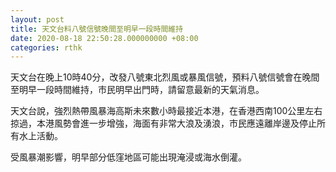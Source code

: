 ```yaml
---
layout: post
title: 天文台料八號信號晚間至明早一段時間維持
date: 2020-08-18 22:50:28.000000000 +08:00
categories: rthk
---
```


天文台在晚上10時40分，改發八號東北烈風或暴風信號，預料八號信號會在晚間至明早一段時間維持，市民明早出門時，請留意最新的天氣消息。

天文台說，強烈熱帶風暴海高斯未來數小時最接近本港，在香港西南100公里左右掠過，本港風勢會進一步增強，海面有非常大浪及湧浪，市民應遠離岸邊及停止所有水上活動。
 
受風暴潮影響，明早部分低窪地區可能出現淹浸或海水倒灌。
